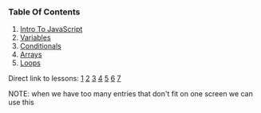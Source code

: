### Table Of Contents

1. [Intro To JavaScript](#intro)
1. [Variables](#variables)
1. [Conditionals](#if)
1. [Arrays](#arrays)
1. [Loops](#loops)

Direct link to lessons: [1](#lesson1) [2](#lesson2) [3](#lesson3) [4](#lesson4) [5](#lesson5) [6](#lesson6) [7](#lesson07)

NOTE: when we have too many entries that don't fit on one screen we can use this <!-- .slide: style="font-size:80%" -->
